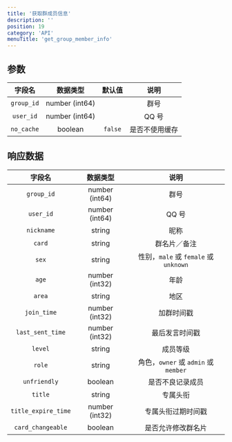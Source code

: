 ```yaml
---
title: '获取群成员信息'
description: ''
position: 19
category: 'API'
menuTitle: 'get_group_member_info'
---
```


## 参数

| 字段名 | 数据类型 | 默认值 | 说明 |
| :---: | :---: | :---: | :---: |
| `group_id` | number (int64) | | 群号 |
| `user_id` | number (int64) | | QQ 号 |
| `no_cache` | boolean | `false` | 是否不使用缓存 |

## 响应数据

| 字段名 | 数据类型 | 说明 |
| :---: | :---: | :---: |
| `group_id` | number (int64) | 群号 |
| `user_id` | number (int64) | QQ 号 |
| `nickname` | string | 昵称 |
| `card` | string | 群名片／备注 |
| `sex` | string | 性别，`male` 或 `female` 或 `unknown` |
| `age` | number (int32) | 年龄 |
| `area` | string | 地区 |
| `join_time` | number (int32) | 加群时间戳 |
| `last_sent_time` | number (int32) | 最后发言时间戳 |
| `level` | string | 成员等级 |
| `role` | string | 角色，`owner` 或 `admin` 或 `member` |
| `unfriendly` | boolean | 是否不良记录成员 |
| `title` | string | 专属头衔 |
| `title_expire_time` | number (int32) | 专属头衔过期时间戳 |
| `card_changeable` | boolean | 是否允许修改群名片 |
